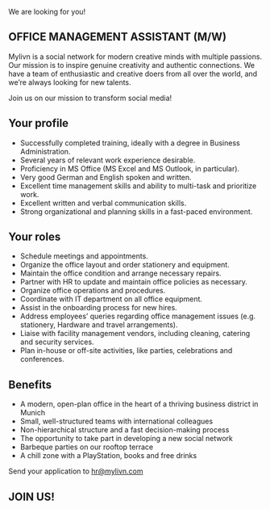 We are looking for you!

## OFFICE MANAGEMENT ASSISTANT (M/W)

Mylivn is a social network for modern creative minds with multiple passions. Our mission is to inspire genuine creativity and authentic connections. We have a team of enthusiastic and creative doers from all over the world, and we’re always looking for new talents.

Join us on our mission to transform social media! 

## Your profile
- Successfully completed training, ideally with a degree in Business Administration.
- Several years of relevant work experience desirable.
- Proficiency in MS Office (MS Excel and MS Outlook, in particular).
- Very good German and English spoken and written.
- Excellent time management skills and ability to multi-task and prioritize work.
- Excellent written and verbal communication skills.
- Strong organizational and planning skills in a fast-paced environment.

## Your roles
- Schedule meetings and appointments.
- Organize the office layout and order stationery and equipment.
- Maintain the office condition and arrange necessary repairs.
- Partner with HR to update and maintain office policies as necessary.
- Organize office operations and procedures.
- Coordinate with IT department on all office equipment.
- Assist in the onboarding process for new hires.
- Address employees’ queries regarding office management issues (e.g. stationery, Hardware and travel arrangements).
- Liaise with facility management vendors, including cleaning, catering and security services.
- Plan in-house or off-site activities, like parties, celebrations and conferences.

## Benefits
- A modern, open-plan office in the heart of a thriving business district in Munich 
- Small, well-structured teams with international colleagues 
- Non-hierarchical structure and a fast decision-making process 
- The opportunity to take part in developing a new social network 
- Barbeque parties on our rooftop terrace 
- A chill zone with a PlayStation, books and free drinks

Send your application to hr@mylivn.com

## JOIN US!

